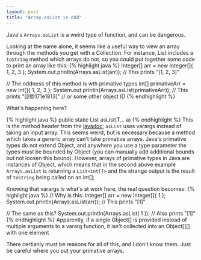 ```yaml
---
layout: post
title: "Array.asList is odd"
---
```


Java's `Arrays.asList` is a weird type of function, and can be dangerous.

Looking at the name alone, it seems like a useful way to view an array through the methods you get with a Collection.
For instance, List includes a `toString` method which arrays do not,
so you could put together some code to print an array like this:
{% highlight java %}
Integer[] arr = new Integer[]{ 1, 2, 3 };
System.out.println(Arrays.asList(arr)); // This prints "[1, 2, 3]"

// The oddness of this method is wth primative types
int[] primativeArr = new int[]{ 1, 2, 3 };
System.out.println(Arrays.asList(primativeArr)); // This prints "[[I@171e1813]"
                                                 // or some other object ID
{% endhighlight %}

What's happening here?

{% highlight java %}
public static <T> List<T> asList(T... a)
{% endhighlight %}
This is the method header from the [javadoc](http://docs.oracle.com/javase/7/docs/api/java/util/Arrays.html#asList(T...));
`asList` uses varargs instead of taking an input array.
This seems weird, but is necessary because a method which takes a generic array can't take primative arrays.
Java's primative types do not extend Object, and anywhere you use a type parameter the types must be bounded by Object
(you can manually add additional bounds but not loosen this bound).
However, arrays of primative types in Java are instances of Object,
which means that in the second above example `Arrays.asList` is returning a `List<int[]>` and the strange output is the result of `toString` being called on an int[];

Knowing that varargs is what's at work here, the real question becomes:
{% highlight java %}
// Why is this:
Integer[] arr = new Integer[]{ 1 };
System.out.println(Arrays.asList(arr)); // This prints "[1]"

// The same as this?
System.out.println(Arrays.asList( 1 )); // Also prints "[1]"
{% endhighlight %}
Apparently, if a single Object[] is provided instead of multiple arguments to a vararg function,
it isn't collected into an Object[][] with one element


There certianly must be reasons for all of this, and I don't know them.
Just be careful where you put your primative arrays.
